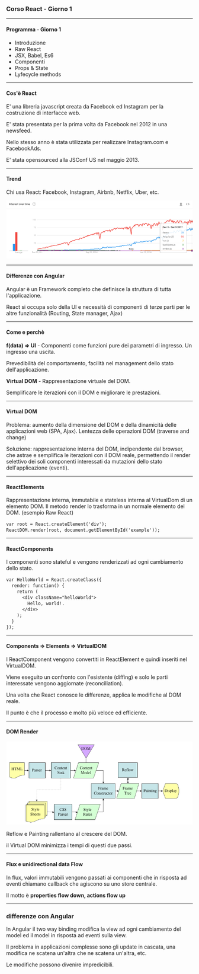 ### Corso React - Giorno 1

---

#### Programma - Giorno 1

* Introduzione
* Raw React
* JSX, Babel, Es6
* Componenti
* Props & State
* Lyfecycle methods

---

#### Cos'è React

E' una libreria javascript creata da Facebook ed Instagram per la costruzione di interfacce web.

E' stata presentata per la prima volta da Facebook nel 2012 in una newsfeed.

Nello stesso anno è stata utilizzata per realizzare Instagram.com e FacebookAds.

E' stata opensourced alla JSConf US nel maggio 2013.

---

#### Trend

Chi usa React: Facebook, Instagram, Airbnb, Netflix, Uber, etc.

![Trend](/images/trend.png)

---

#### Differenze con Angular

Angular è un Framework completo che definisce la struttura di tutta l'applicazione.

React si occupa solo della UI e necessità di componenti di terze parti per le altre funzionalità (Routing, State manager, Ajax)

---

#### Come e perchè

**f(data) => UI** - Componenti come funzioni pure dei parametri di ingresso. Un ingresso una uscita.

Prevedibilità del comportamento, facilità nel management dello stato dell'applicazione.

**Virtual DOM** - Rappresentazione virtuale del DOM.

Semplificare le iterazioni con il DOM e migliorare le prestazioni.

---

#### Virtual DOM

Problema: aumento della dimensione del DOM e della dinamicità delle applicazioni web (SPA, Ajax). Lentezza delle operazioni DOM (traverse and change)

Soluzione: rappresentazione interna del DOM, indipendente dal browser, che astrae e semplifica le iterazioni con il DOM reale, permettendo il render selettivo dei soli componenti interessati da mutazioni dello stato dell'applicazione (eventi).

---

#### ReactElements

Rappresentazione interna, immutabile e stateless interna al VirtualDom di un elemento DOM. Il metodo render lo trasforma in un normale elemento del DOM. (esempio Raw React)

```
var root = React.createElement('div');
ReactDOM.render(root, document.getElementById('example'));
```

---

#### ReactComponents

I componenti sono stateful e vengono renderizzati ad ogni cambiamento dello stato.

```
var HelloWorld = React.createClass({
  render: function() {
    return (
      <div className="helloWorld">
        Hello, world!.
      </div>
    );
  }
});
```

---

#### Components => Elements => VirtualDOM

I ReactComponent vengono convertiti in ReactElement e quindi inseriti nel VirtualDOM.

Viene eseguito un confronto con l'esistente (diffing) e solo le parti interessate vengono aggiornate (reconciliation).

Una volta che React conosce le differenze, applica le modifiche al DOM reale.

Il punto è che il processo e molto più veloce ed efficiente.

---

#### DOM Render

![Trend](/images/dom-render.png)

Reflow e Painting rallentano al crescere del DOM.

il Virtual DOM minimizza i tempi di questi due passi.

---

#### Flux e unidirectional data Flow

In flux, valori immutabili vengono passati ai componenti che in risposta ad eventi chiamano callback che agiscono su uno store centrale.

Il motto è **properties flow down, actions flow up**

---

### differenze con Angular

In Angular il two way binding modifica la view ad ogni cambiamento del model ed il model in risposta ad eventi sulla view.

Il problema in applicazioni complesse sono gli update in cascata, una modifica ne scatena un'altra che ne scatena un'altra, etc.

Le modifiche possono divenire impredicibili.

